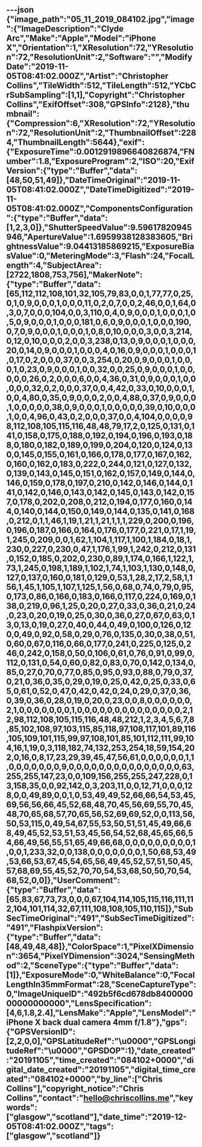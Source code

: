 ---json
{"image_path":"05_11_2019_084102.jpg","image":{"ImageDescription":"Clyde Arc","Make":"Apple","Model":"iPhone X","Orientation":1,"XResolution":72,"YResolution":72,"ResolutionUnit":2,"Software":"","ModifyDate":"2019-11-05T08:41:02.000Z","Artist":"Christopher Collins","TileWidth":512,"TileLength":512,"YCbCrSubSampling":[1,1],"Copyright":"Christopher Collins","ExifOffset":308,"GPSInfo":2128},"thumbnail":{"Compression":6,"XResolution":72,"YResolution":72,"ResolutionUnit":2,"ThumbnailOffset":2284,"ThumbnailLength":5644},"exif":{"ExposureTime":0.0012919896640826874,"FNumber":1.8,"ExposureProgram":2,"ISO":20,"ExifVersion":{"type":"Buffer","data":[48,50,51,49]},"DateTimeOriginal":"2019-11-05T08:41:02.000Z","DateTimeDigitized":"2019-11-05T08:41:02.000Z","ComponentsConfiguration":{"type":"Buffer","data":[1,2,3,0]},"ShutterSpeedValue":9.59617820945946,"ApertureValue":1.6959938128383605,"BrightnessValue":9.04413185869215,"ExposureBiasValue":0,"MeteringMode":3,"Flash":24,"FocalLength":4,"SubjectArea":[2722,1808,753,756],"MakerNote":{"type":"Buffer","data":[65,112,112,108,101,32,105,79,83,0,0,1,77,77,0,25,0,1,0,9,0,0,0,1,0,0,0,11,0,2,0,7,0,0,2,46,0,0,1,64,0,3,0,7,0,0,0,104,0,0,3,110,0,4,0,9,0,0,0,1,0,0,0,1,0,5,0,9,0,0,0,1,0,0,0,181,0,6,0,9,0,0,0,1,0,0,0,190,0,7,0,9,0,0,0,1,0,0,0,1,0,8,0,10,0,0,0,3,0,0,3,214,0,12,0,10,0,0,0,2,0,0,3,238,0,13,0,9,0,0,0,1,0,0,0,20,0,14,0,9,0,0,0,1,0,0,0,4,0,16,0,9,0,0,0,1,0,0,0,1,0,17,0,2,0,0,0,37,0,0,3,254,0,20,0,9,0,0,0,1,0,0,0,1,0,23,0,9,0,0,0,1,0,0,32,0,0,25,0,9,0,0,0,1,0,0,0,0,0,26,0,2,0,0,0,6,0,0,4,36,0,31,0,9,0,0,0,1,0,0,0,0,0,32,0,2,0,0,0,37,0,0,4,42,0,33,0,10,0,0,0,1,0,0,4,80,0,35,0,9,0,0,0,2,0,0,4,88,0,37,0,9,0,0,0,1,0,0,0,0,0,38,0,9,0,0,0,1,0,0,0,0,0,39,0,10,0,0,0,1,0,0,4,96,0,43,0,2,0,0,0,37,0,0,4,104,0,0,0,0,98,112,108,105,115,116,48,48,79,17,2,0,125,0,131,0,141,0,158,0,175,0,188,0,192,0,194,0,196,0,193,0,188,0,180,0,182,0,189,0,199,0,204,0,120,0,124,0,130,0,145,0,155,0,161,0,166,0,178,0,177,0,167,0,162,0,160,0,162,0,183,0,222,0,244,0,121,0,127,0,132,0,139,0,143,0,145,0,151,0,162,0,157,0,149,0,144,0,146,0,159,0,178,0,197,0,210,0,142,0,146,0,144,0,141,0,142,0,146,0,143,0,142,0,145,0,143,0,142,0,157,0,178,0,202,0,208,0,212,0,194,0,177,0,160,0,144,0,140,0,144,0,150,0,149,0,144,0,135,0,141,0,168,0,212,0,1,1,46,1,19,1,21,1,21,1,1,1,229,0,200,0,196,0,196,0,187,0,166,0,164,0,176,0,177,0,221,0,17,1,19,1,245,0,209,0,0,1,62,1,104,1,117,1,100,1,184,0,18,1,230,0,227,0,230,0,47,1,176,1,99,1,242,0,212,0,131,0,152,0,185,0,202,0,230,0,89,1,174,0,166,1,122,1,73,1,245,0,198,1,189,1,102,1,74,1,103,1,130,0,148,0,127,0,137,0,160,0,181,0,129,0,53,1,28,2,17,2,58,1,156,1,45,1,105,1,107,1,125,1,56,0,68,0,74,0,79,0,95,0,173,0,86,0,166,0,183,0,166,0,117,0,224,0,169,0,138,0,219,0,96,1,25,0,20,0,27,0,33,0,36,0,21,0,24,0,23,0,20,0,19,0,25,0,30,0,36,0,27,0,67,0,63,0,13,0,13,0,19,0,27,0,40,0,44,0,49,0,100,0,126,0,120,0,49,0,92,0,58,0,29,0,76,0,135,0,30,0,38,0,51,0,60,0,67,0,116,0,66,0,177,0,241,0,225,0,125,0,246,0,242,0,158,0,50,0,106,0,61,0,76,0,91,0,99,0,112,0,131,0,54,0,60,0,82,0,83,0,70,0,142,0,134,0,85,0,27,0,70,0,77,0,85,0,95,0,93,0,88,0,79,0,37,0,21,0,36,0,35,0,29,0,19,0,25,0,42,0,25,0,33,0,65,0,61,0,52,0,47,0,42,0,42,0,24,0,29,0,37,0,36,0,39,0,36,0,28,0,19,0,20,0,23,0,0,8,0,0,0,0,0,0,2,1,0,0,0,0,0,0,0,1,0,0,0,0,0,0,0,0,0,0,0,0,0,0,2,12,98,112,108,105,115,116,48,48,212,1,2,3,4,5,6,7,8,85,102,108,97,103,115,85,118,97,108,117,101,89,116,105,109,101,115,99,97,108,101,85,101,112,111,99,104,16,1,19,0,3,118,182,74,132,253,254,18,59,154,202,0,16,0,8,17,23,29,39,45,47,56,61,0,0,0,0,0,0,1,1,0,0,0,0,0,0,0,9,0,0,0,0,0,0,0,0,0,0,0,0,0,0,0,63,255,255,147,23,0,0,109,156,255,255,247,228,0,13,158,35,0,0,92,142,0,3,203,11,0,0,12,71,0,0,0,128,0,0,49,89,0,0,1,0,53,49,49,52,66,66,54,53,45,69,56,56,66,45,52,68,48,70,45,56,69,55,70,45,48,70,65,68,57,70,65,56,52,69,69,52,0,0,113,56,50,53,115,0,49,54,67,55,53,50,51,51,45,49,66,68,49,45,52,53,51,53,45,56,54,52,68,45,65,66,54,66,49,56,55,51,65,49,66,68,0,0,0,0,0,0,0,0,0,1,0,0,1,233,32,0,0,138,0,0,0,0,0,0,0,1,50,68,53,49,53,66,53,67,45,54,65,56,49,45,52,57,51,50,45,57,68,69,55,45,52,70,70,54,53,68,50,50,70,54,68,52,0,0]},"UserComment":{"type":"Buffer","data":[65,83,67,73,73,0,0,0,67,104,114,105,115,116,111,112,104,101,114,32,67,111,108,108,105,110,115]},"SubSecTimeOriginal":"491","SubSecTimeDigitized":"491","FlashpixVersion":{"type":"Buffer","data":[48,49,48,48]},"ColorSpace":1,"PixelXDimension":3654,"PixelYDimension":3024,"SensingMethod":2,"SceneType":{"type":"Buffer","data":[1]},"ExposureMode":0,"WhiteBalance":0,"FocalLengthIn35mmFormat":28,"SceneCaptureType":0,"ImageUniqueID":"492b5f6cd678db840000000000000000","LensSpecification":[4,6,1.8,2.4],"LensMake":"Apple","LensModel":"iPhone X back dual camera 4mm f/1.8"},"gps":{"GPSVersionID":[2,2,0,0],"GPSLatitudeRef":"\u0000","GPSLongitudeRef":"\u0000","GPSDOP":1},"date_created":"20191105","time_created":"084102+0000","digital_date_created":"20191105","digital_time_created":"084102+0000","by_line":["Chris Collins"],"copyright_notice":"Chris Collins","contact":"hello@chriscollins.me","keywords":["glasgow","scotland"],"date_time":"2019-12-05T08:41:02.000Z","tags":["glasgow","scotland"]}
---